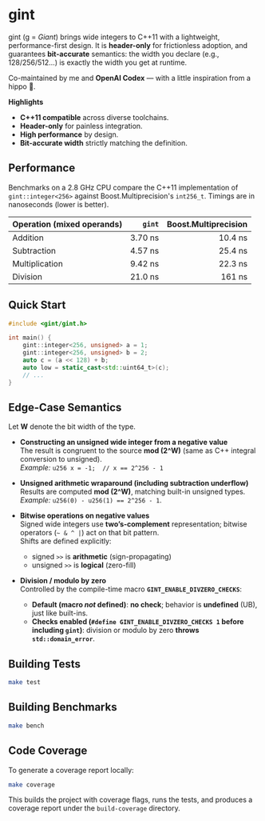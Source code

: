 # gint

gint (g = *Giant*) brings wide integers to C++11 with a lightweight, performance-first design. It is **header-only** for frictionless adoption, and guarantees **bit-accurate** semantics: the width you declare (e.g., 128/256/512…) is exactly the width you get at runtime.

Co-maintained by me and **OpenAI Codex** — with a little inspiration from a hippo 🦛.

**Highlights**

* **C++11 compatible** across diverse toolchains.
* **Header-only** for painless integration.
* **High performance** by design.
* **Bit-accurate width** strictly matching the definition.

## Performance

Benchmarks on a 2.8 GHz CPU compare the C++11 implementation of
`gint::integer<256>` against Boost.Multiprecision's `int256_t`. Timings
are in nanoseconds (lower is better).

| Operation (mixed operands) | `gint` | Boost.Multiprecision |
| ------------------------- | -------------: | -------------------: |
| Addition                  |        3.70 ns |             10.4 ns |
| Subtraction               |        4.57 ns |             25.4 ns |
| Multiplication            |        9.42 ns |             22.3 ns |
| Division                  |        21.0 ns |              161 ns |


## Quick Start

```cpp
#include <gint/gint.h>

int main() {
    gint::integer<256, unsigned> a = 1;
    gint::integer<256, unsigned> b = 2;
    auto c = (a << 128) + b;
    auto low = static_cast<std::uint64_t>(c);
    // ...
}
```

## Edge-Case Semantics

Let **W** denote the bit width of the type.

- **Constructing an unsigned wide integer from a negative value**  
  The result is congruent to the source **mod \(2^W\)** (same as C++ integral conversion to unsigned).  
  *Example:* `u256 x = -1;  // x == 2^256 - 1`

- **Unsigned arithmetic wraparound (including subtraction underflow)**  
  Results are computed **mod \(2^W\)**, matching built-in unsigned types.  
  *Example:* `u256(0) - u256(1) == 2^256 - 1`.

- **Bitwise operations on negative values**  
  Signed wide integers use **two’s-complement** representation; bitwise operators (`~ & ^ |`) act on that bit pattern.  
  Shifts are defined explicitly:  
  - signed `>>` is **arithmetic** (sign-propagating)  
  - unsigned `>>` is **logical** (zero-fill)

- **Division / modulo by zero**  
  Controlled by the compile-time macro **`GINT_ENABLE_DIVZERO_CHECKS`**:
  - **Default (macro *not* defined)**: **no check**; behavior is **undefined** (UB), just like built-ins.
  - **Checks enabled (`#define GINT_ENABLE_DIVZERO_CHECKS 1` before including `gint`)**: division or modulo by zero **throws `std::domain_error`**.


## Building Tests

```bash
make test
```

## Building Benchmarks

```bash
make bench
```

## Code Coverage

To generate a coverage report locally:

```bash
make coverage
```

This builds the project with coverage flags, runs the tests, and
produces a coverage report under the `build-coverage` directory.
